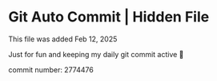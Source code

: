 # Git Auto Commit | Hidden File

This file was added Feb 12, 2025

Just for fun and keeping my daily git commit active 🤪

commit number: 2774476

